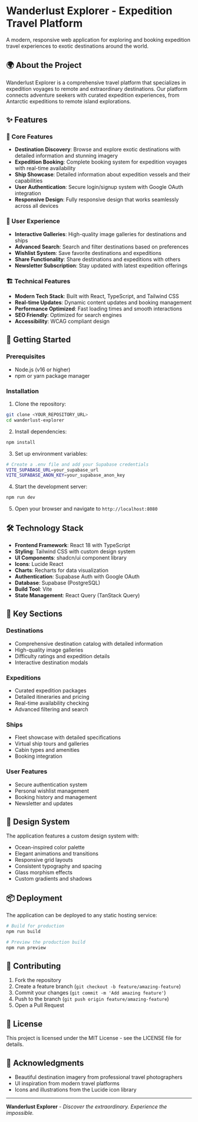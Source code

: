 
# Wanderlust Explorer - Expedition Travel Platform

A modern, responsive web application for exploring and booking expedition travel experiences to exotic destinations around the world.

## 🌍 About the Project

Wanderlust Explorer is a comprehensive travel platform that specializes in expedition voyages to remote and extraordinary destinations. Our platform connects adventure seekers with curated expedition experiences, from Antarctic expeditions to remote island explorations.

## ✨ Features

### 🎯 Core Features
- **Destination Discovery**: Browse and explore exotic destinations with detailed information and stunning imagery
- **Expedition Booking**: Complete booking system for expedition voyages with real-time availability
- **Ship Showcase**: Detailed information about expedition vessels and their capabilities
- **User Authentication**: Secure login/signup system with Google OAuth integration
- **Responsive Design**: Fully responsive design that works seamlessly across all devices

### 🎨 User Experience
- **Interactive Galleries**: High-quality image galleries for destinations and ships
- **Advanced Search**: Search and filter destinations based on preferences
- **Wishlist System**: Save favorite destinations and expeditions
- **Share Functionality**: Share destinations and expeditions with others
- **Newsletter Subscription**: Stay updated with latest expedition offerings

### 🏗️ Technical Features
- **Modern Tech Stack**: Built with React, TypeScript, and Tailwind CSS
- **Real-time Updates**: Dynamic content updates and booking management
- **Performance Optimized**: Fast loading times and smooth interactions
- **SEO Friendly**: Optimized for search engines
- **Accessibility**: WCAG compliant design

## 🚀 Getting Started

### Prerequisites
- Node.js (v16 or higher)
- npm or yarn package manager

### Installation

1. Clone the repository:
```bash
git clone <YOUR_REPOSITORY_URL>
cd wanderlust-explorer
```

2. Install dependencies:
```bash
npm install
```

3. Set up environment variables:
```bash
# Create a .env file and add your Supabase credentials
VITE_SUPABASE_URL=your_supabase_url
VITE_SUPABASE_ANON_KEY=your_supabase_anon_key
```

4. Start the development server:
```bash
npm run dev
```

5. Open your browser and navigate to `http://localhost:8080`

## 🛠️ Technology Stack

- **Frontend Framework**: React 18 with TypeScript
- **Styling**: Tailwind CSS with custom design system
- **UI Components**: shadcn/ui component library
- **Icons**: Lucide React
- **Charts**: Recharts for data visualization
- **Authentication**: Supabase Auth with Google OAuth
- **Database**: Supabase (PostgreSQL)
- **Build Tool**: Vite
- **State Management**: React Query (TanStack Query)

## 📱 Key Sections

### Destinations
- Comprehensive destination catalog with detailed information
- High-quality image galleries
- Difficulty ratings and expedition details
- Interactive destination modals

### Expeditions
- Curated expedition packages
- Detailed itineraries and pricing
- Real-time availability checking
- Advanced filtering and search

### Ships
- Fleet showcase with detailed specifications
- Virtual ship tours and galleries
- Cabin types and amenities
- Booking integration

### User Features
- Secure authentication system
- Personal wishlist management
- Booking history and management
- Newsletter and updates

## 🎨 Design System

The application features a custom design system with:
- Ocean-inspired color palette
- Elegant animations and transitions
- Responsive grid layouts
- Consistent typography and spacing
- Glass morphism effects
- Custom gradients and shadows

## 📦 Deployment

The application can be deployed to any static hosting service:

```bash
# Build for production
npm run build

# Preview the production build
npm run preview
```

## 🤝 Contributing

1. Fork the repository
2. Create a feature branch (`git checkout -b feature/amazing-feature`)
3. Commit your changes (`git commit -m 'Add amazing feature'`)
4. Push to the branch (`git push origin feature/amazing-feature`)
5. Open a Pull Request

## 📄 License

This project is licensed under the MIT License - see the LICENSE file for details.

## 🌟 Acknowledgments

- Beautiful destination imagery from professional travel photographers
- UI inspiration from modern travel platforms
- Icons and illustrations from the Lucide icon library

---

**Wanderlust Explorer** - *Discover the extraordinary. Experience the impossible.*
